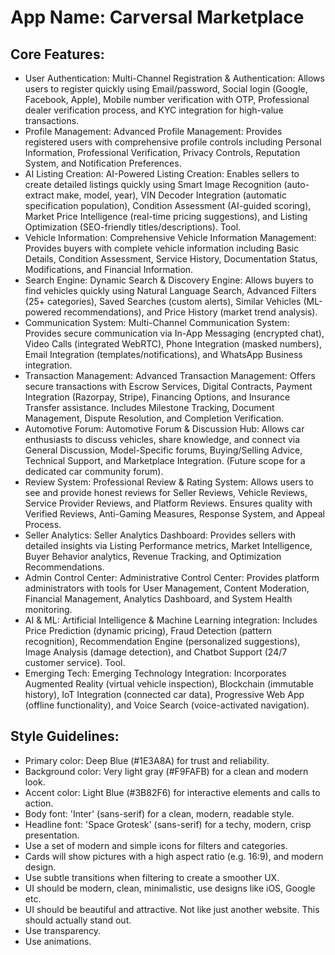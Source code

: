 # **App Name**: Carversal Marketplace

## Core Features:

- User Authentication: Multi-Channel Registration & Authentication: Allows users to register quickly using Email/password, Social login (Google, Facebook, Apple), Mobile number verification with OTP, Professional dealer verification process, and KYC integration for high-value transactions.
- Profile Management: Advanced Profile Management: Provides registered users with comprehensive profile controls including Personal Information, Professional Verification, Privacy Controls, Reputation System, and Notification Preferences.
- AI Listing Creation: AI-Powered Listing Creation: Enables sellers to create detailed listings quickly using Smart Image Recognition (auto-extract make, model, year), VIN Decoder Integration (automatic specification population), Condition Assessment (AI-guided scoring), Market Price Intelligence (real-time pricing suggestions), and Listing Optimization (SEO-friendly titles/descriptions). Tool.
- Vehicle Information: Comprehensive Vehicle Information Management: Provides buyers with complete vehicle information including Basic Details, Condition Assessment, Service History, Documentation Status, Modifications, and Financial Information.
- Search Engine: Dynamic Search & Discovery Engine: Allows buyers to find vehicles quickly using Natural Language Search, Advanced Filters (25+ categories), Saved Searches (custom alerts), Similar Vehicles (ML-powered recommendations), and Price History (market trend analysis).
- Communication System: Multi-Channel Communication System: Provides secure communication via In-App Messaging (encrypted chat), Video Calls (integrated WebRTC), Phone Integration (masked numbers), Email Integration (templates/notifications), and WhatsApp Business integration.
- Transaction Management: Advanced Transaction Management: Offers secure transactions with Escrow Services, Digital Contracts, Payment Integration (Razorpay, Stripe), Financing Options, and Insurance Transfer assistance. Includes Milestone Tracking, Document Management, Dispute Resolution, and Completion Verification.
- Automotive Forum: Automotive Forum & Discussion Hub: Allows car enthusiasts to discuss vehicles, share knowledge, and connect via General Discussion, Model-Specific forums, Buying/Selling Advice, Technical Support, and Marketplace Integration. (Future scope for a dedicated car community forum).
- Review System: Professional Review & Rating System: Allows users to see and provide honest reviews for Seller Reviews, Vehicle Reviews, Service Provider Reviews, and Platform Reviews. Ensures quality with Verified Reviews, Anti-Gaming Measures, Response System, and Appeal Process.
- Seller Analytics: Seller Analytics Dashboard: Provides sellers with detailed insights via Listing Performance metrics, Market Intelligence, Buyer Behavior analytics, Revenue Tracking, and Optimization Recommendations.
- Admin Control Center: Administrative Control Center: Provides platform administrators with tools for User Management, Content Moderation, Financial Management, Analytics Dashboard, and System Health monitoring.
- AI & ML: Artificial Intelligence & Machine Learning integration: Includes Price Prediction (dynamic pricing), Fraud Detection (pattern recognition), Recommendation Engine (personalized suggestions), Image Analysis (damage detection), and Chatbot Support (24/7 customer service). Tool.
- Emerging Tech: Emerging Technology Integration: Incorporates Augmented Reality (virtual vehicle inspection), Blockchain (immutable history), IoT Integration (connected car data), Progressive Web App (offline functionality), and Voice Search (voice-activated navigation).

## Style Guidelines:

- Primary color: Deep Blue (#1E3A8A) for trust and reliability.
- Background color: Very light gray (#F9FAFB) for a clean and modern look.
- Accent color: Light Blue (#3B82F6) for interactive elements and calls to action.
- Body font: 'Inter' (sans-serif) for a clean, modern, readable style.
- Headline font: 'Space Grotesk' (sans-serif) for a techy, modern, crisp presentation.
- Use a set of modern and simple icons for filters and categories.
- Cards will show pictures with a high aspect ratio (e.g. 16:9), and modern design.
- Use subtle transitions when filtering to create a smoother UX.
- UI should be modern, clean, minimalistic, use designs like iOS, Google etc.
- UI should be beautiful and attractive. Not like just another website. This should actually stand out.
- Use transparency.
- Use animations.